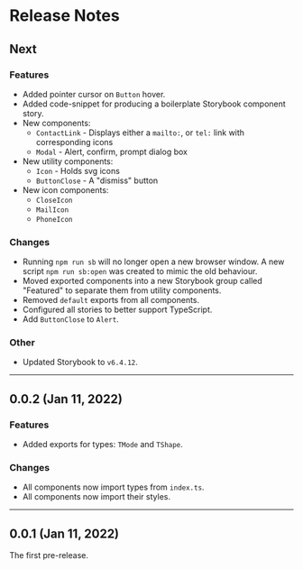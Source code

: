# Release Notes

## Next

### Features

- Added pointer cursor on `Button` hover.
- Added code-snippet for producing a boilerplate Storybook component story.
- New components:
  - `ContactLink` - Displays either a `mailto:`, or `tel:` link with corresponding icons
  - `Modal` - Alert, confirm, prompt dialog box
- New utility components:
  - `Icon` - Holds svg icons
  - `ButtonClose` - A "dismiss" button
- New icon components:
  - `CloseIcon`
  - `MailIcon`
  - `PhoneIcon`

### Changes

- Running `npm run sb` will no longer open a new browser window. A new script `npm run sb:open` was created to mimic the old behaviour.
- Moved exported components into a new Storybook group called "Featured" to separate them from utility components.
- Removed `default` exports from all components.
- Configured all stories to better support TypeScript.
- Add `ButtonClose` to `Alert`.

### Other

- Updated Storybook to `v6.4.12`.

---

## 0.0.2 (Jan 11, 2022)

### Features

- Added exports for types: `TMode` and `TShape`.

### Changes

- All components now import types from `index.ts`.
- All components now import their styles.

---

## 0.0.1 (Jan 11, 2022)

The first pre-release.
